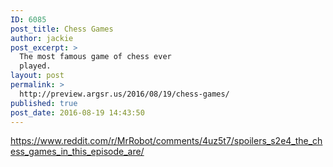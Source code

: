 ```yaml
---
ID: 6085
post_title: Chess Games
author: jackie
post_excerpt: >
  The most famous game of chess ever
  played.
layout: post
permalink: >
  http://preview.argsr.us/2016/08/19/chess-games/
published: true
post_date: 2016-08-19 14:43:50
---
```

https://www.reddit.com/r/MrRobot/comments/4uz5t7/spoilers_s2e4_the_chess_games_in_this_episode_are/